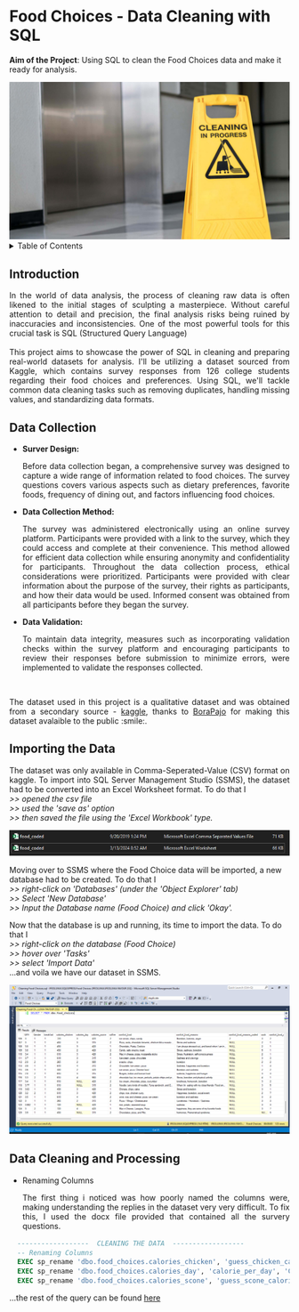 # Food Choices - Data Cleaning with SQL
**Aim of the Project**: Using SQL to clean the Food Choices data and make it ready for analysis.
<br />
<div align="center">
  <a href="https://www.geotab.com/CMS-Media-production/Blog/NA/_2020/November/data-cleaning/blog_data_cleaning_hero_@2x.jpg">
    <img src="images/img00.jpg" >
  </a>
</div>

<!-- TABLE OF CONTENTS -->
<details>
  <summary>Table of Contents</summary>
  <ol>
    <li><a href="#introduction">Introduction</a></li>
    <li>
      <a href="#problem-statement">Problem Statement</a>
    </li>
    <li><a href="#skills-demonstrated">Skills Demonstrated</a></li>
    <li>
      <a href="#data-wrangling">Data Wrangling</a>
      <ul>
        <li><a href="#data-collection">Data Collection</a></li>
        <li><a href="#importing-the-data">Importing the Data</a></li>
        <li><a href="#data-cleaning-and-processing">Data Cleaning and Processing</a></li>
      </ul>
    </li>
    <li><a href="#contact-me">Contact Me</a></li>
  </ol>
</details>

## Introduction
<p align="justify">
  In the world of data analysis, the process of cleaning raw data is often likened to the initial stages of sculpting a masterpiece. Without careful attention to detail and precision,     the final analysis risks being ruined by inaccuracies and inconsistencies. One of the most powerful tools for this crucial task is SQL (Structured Query Language)
<br />
<br />
    This project aims to showcase the power of SQL in cleaning and preparing real-world datasets for analysis. I'll be utilizing a dataset sourced from Kaggle, which contains survey responses from 126 college students regarding their food choices and preferences. Using SQL, we'll tackle common data cleaning tasks such as removing duplicates, handling missing values, and standardizing data formats.
</p>

## Data Collection
* <b>Surver Design:</b> <p align="justify">
  Before data collection began, a comprehensive survey was designed to capture a wide range of information related to food choices. The survey questions covers various aspects such as dietary preferences, favorite foods, frequency of dining out, and factors influencing food choices. </p>


* <b>Data Collection Method:</b> <p align="justify">
  The survey was administered electronically using an online survey platform. Participants were provided with a link to the survey, which they could access and complete at their convenience. This method allowed for efficient data collection while ensuring anonymity and confidentiality for participants. Throughout the data collection process, ethical considerations were prioritized. Participants were provided with clear information about the purpose of the survey, their rights as participants, and how their data would be used. Informed consent was obtained from all participants before they began the survey. </p>


* <b>Data Validation:</b> <p align="justify">
  To maintain data integrity, measures such as incorporating validation checks within the survey platform and encouraging  participants to review their responses before submission to minimize errors, were implemented to validate the responses collected.</p>
<br />

<p align="justify">
  The dataset used in this project is a qualitative dataset and was obtained from a secondary source - <a href="https://www.kaggle.com/datasets/borapajo/food-choices?select=food_coded.csv">kaggle</a>, thanks to <a href="https://www.kaggle.com/borapajo">BoraPajo</a> for making this dataset avalaible to the public :smile:.

## Importing the Data
  <p align="justify">
    The dataset was only available in Comma-Seperated-Value (CSV) format on kaggle. To import into SQL Server Management Studio (SSMS), the dataset had to be converted into an Excel Worksheet format. To do that I <br /><i> >> opened the csv file <br /> >> used the 'save as' option <br /> >> then saved the file using the 'Excel Workbook' type. </i>

  <div align="center">
    <a href="https://www.youtube.com/watch?v=S7SpFIg5iVM">        <img src="images/csv_to_worksheet.png" >
     </a>
  </div>

   Moving over to SSMS where the Food Choice data will be imported, a new database had to be created. To do that I <br /> <i>>> right-click on 'Databases' (under the 'Object Explorer' tab) <br /> >> Select 'New Database' <br /> >> Input the Database name (Food Choice) and click 'Okay'.</i>

  Now that the database is up and running, its time to import the data. To do that I <br /><i> >> right-click on the database (Food Choice) <br /> >> hover over 'Tasks' <br /> >> select 'Import Data' </i><br /> ...and voila we have our dataset in SSMS.

  <div align="center">
    <a href="https://www.youtube.com/watch?v=S7SpFIg5iVM">
      <img src="images/data_successfully_imported.png" >
    </a>
  </div>
  </p>


## Data Cleaning and Processing
* Renaming Columns
  <p align="justify">
    The first thing i noticed was how poorly named the columns were, making understanding the replies in the dataset very very difficult. To fix this, I used the docx file provided that contained all the survery questions. 
  </p>
```sql
  ------------------  CLEANING THE DATA  ------------------
  -- Renaming Columns
  EXEC sp_rename 'dbo.food_choices.calories_chicken', 'guess_chicken_calories', 'COLUMN';
  EXEC sp_rename 'dbo.food_choices.calories_day', 'calorie_per_day', 'COLUMN';
  EXEC sp_rename 'dbo.food_choices.calories_scone', 'guess_scone_calories', 'COLUMN';
```
  <p>...the rest of the query can be found <a href="https://github.com/josepharchibong/Data-Cleaning-with-SQL/blob/main/SQL%20Files/food%20choices.sql">here</a></p>

<!-- * Removing empty cells and Missing Data -->

